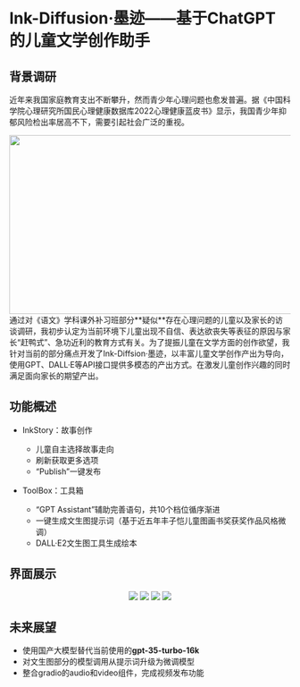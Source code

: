 # Ink-Diffusion·墨迹——基于ChatGPT的儿童文学创作助手

## 背景调研

近年来我国家庭教育支出不断攀升，然而青少年心理问题也愈发普遍。据《中国科学院心理研究所国民心理健康数据库2022心理健康蓝皮书》显示，我国青少年抑郁风险检出率居高不下，需要引起社会广泛的重视。
<div align="center">
<img src="https://s2.loli.net/2023/09/08/5wdMHfhTVAQlqPy.png" width="728" height="320" />
</div>
通过对《语文》学科课外补习班部分**疑似**存在心理问题的儿童以及家长的访谈调研，我初步认定为当前环境下儿童出现不自信、表达欲丧失等表征的原因与家长“赶鸭式”、急功近利的教育方式有关。为了提振儿童在文学方面的创作欲望，我针对当前的部分痛点开发了Ink-Diffsion·墨迹，以丰富儿童文学创作产出为导向，使用GPT、DALL·E等API接口提供多模态的产出方式。在激发儿童创作兴趣的同时满足面向家长的期望产出。

## 功能概述

* InkStory：故事创作
  * 儿童自主选择故事走向
  * 刷新获取更多选项
  * “Publish”一键发布

* ToolBox：工具箱
  * “GPT Assistant”辅助完善语句，共10个档位循序渐进
  * 一键生成文生图提示词（基于近五年丰子恺儿童图画书奖获奖作品风格微调）
  * DALL·E2文生图工具生成绘本

## 界面展示

<div align="center">
<img src="https://s2.loli.net/2023/09/08/cPjfeGuAQSOEt3x.png" />
<img src="https://s2.loli.net/2023/09/08/P2vLN8I5EtoeUcw.png" />
<img src="https://s2.loli.net/2023/09/08/kqfenGK4T9LcZy6.png" />
<img src="https://s2.loli.net/2023/09/08/PzFwHxkieLmolh6.png" />
</div>

## 未来展望

* 使用国产大模型替代当前使用的**gpt-35-turbo-16k**
* 对文生图部分的模型调用从提示词升级为微调模型
* 整合gradio的audio和video组件，完成视频发布功能
